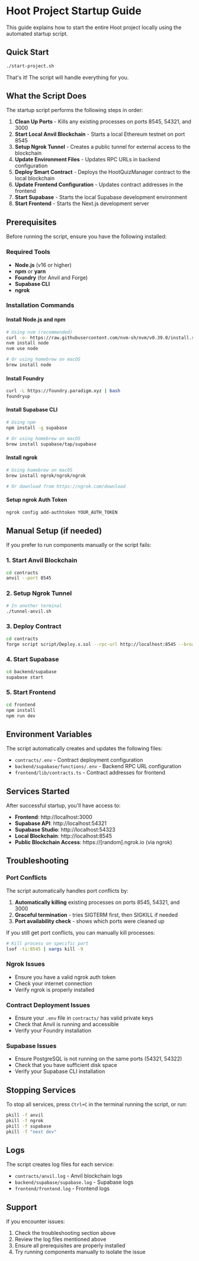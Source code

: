 # Hoot Project Startup Guide

This guide explains how to start the entire Hoot project locally using the automated startup script.

## Quick Start

```bash
./start-project.sh
```

That's it! The script will handle everything for you.

## What the Script Does

The startup script performs the following steps in order:

1. **Clean Up Ports** - Kills any existing processes on ports 8545, 54321, and 3000
2. **Start Local Anvil Blockchain** - Starts a local Ethereum testnet on port 8545
3. **Setup Ngrok Tunnel** - Creates a public tunnel for external access to the blockchain
4. **Update Environment Files** - Updates RPC URLs in backend configuration
5. **Deploy Smart Contract** - Deploys the HootQuizManager contract to the local blockchain
6. **Update Frontend Configuration** - Updates contract addresses in the frontend
7. **Start Supabase** - Starts the local Supabase development environment
8. **Start Frontend** - Starts the Next.js development server

## Prerequisites

Before running the script, ensure you have the following installed:

### Required Tools
- **Node.js** (v16 or higher)
- **npm** or **yarn**
- **Foundry** (for Anvil and Forge)
- **Supabase CLI**
- **ngrok**

### Installation Commands

#### Install Node.js and npm
```bash
# Using nvm (recommended)
curl -o- https://raw.githubusercontent.com/nvm-sh/nvm/v0.39.0/install.sh | bash
nvm install node
nvm use node

# Or using homebrew on macOS
brew install node
```

#### Install Foundry
```bash
curl -L https://foundry.paradigm.xyz | bash
foundryup
```

#### Install Supabase CLI
```bash
# Using npm
npm install -g supabase

# Or using homebrew on macOS
brew install supabase/tap/supabase
```

#### Install ngrok
```bash
# Using homebrew on macOS
brew install ngrok/ngrok/ngrok

# Or download from https://ngrok.com/download
```

#### Setup ngrok Auth Token
```bash
ngrok config add-authtoken YOUR_AUTH_TOKEN
```

## Manual Setup (if needed)

If you prefer to run components manually or the script fails:

### 1. Start Anvil Blockchain
```bash
cd contracts
anvil --port 8545
```

### 2. Setup Ngrok Tunnel
```bash
# In another terminal
./tunnel-anvil.sh
```

### 3. Deploy Contract
```bash
cd contracts
forge script script/Deploy.s.sol --rpc-url http://localhost:8545 --broadcast
```

### 4. Start Supabase
```bash
cd backend/supabase
supabase start
```

### 5. Start Frontend
```bash
cd frontend
npm install
npm run dev
```

## Environment Variables

The script automatically creates and updates the following files:

- `contracts/.env` - Contract deployment configuration
- `backend/supabase/functions/.env` - Backend RPC URL configuration
- `frontend/lib/contracts.ts` - Contract addresses for frontend

## Services Started

After successful startup, you'll have access to:

- **Frontend**: http://localhost:3000
- **Supabase API**: http://localhost:54321
- **Supabase Studio**: http://localhost:54323
- **Local Blockchain**: http://localhost:8545
- **Public Blockchain Access**: https://[random].ngrok.io (via ngrok)

## Troubleshooting

### Port Conflicts
The script automatically handles port conflicts by:
1. **Automatically killing** existing processes on ports 8545, 54321, and 3000
2. **Graceful termination** - tries SIGTERM first, then SIGKILL if needed
3. **Port availability check** - shows which ports were cleaned up

If you still get port conflicts, you can manually kill processes:
```bash
# Kill process on specific port
lsof -ti:8545 | xargs kill -9
```

### Ngrok Issues
- Ensure you have a valid ngrok auth token
- Check your internet connection
- Verify ngrok is properly installed

### Contract Deployment Issues
- Ensure your `.env` file in `contracts/` has valid private keys
- Check that Anvil is running and accessible
- Verify your Foundry installation

### Supabase Issues
- Ensure PostgreSQL is not running on the same ports (54321, 54322)
- Check that you have sufficient disk space
- Verify your Supabase CLI installation

## Stopping Services

To stop all services, press `Ctrl+C` in the terminal running the script, or run:

```bash
pkill -f anvil
pkill -f ngrok
pkill -f supabase
pkill -f "next dev"
```

## Logs

The script creates log files for each service:
- `contracts/anvil.log` - Anvil blockchain logs
- `backend/supabase/supabase.log` - Supabase logs
- `frontend/frontend.log` - Frontend logs

## Support

If you encounter issues:

1. Check the troubleshooting section above
2. Review the log files mentioned above
3. Ensure all prerequisites are properly installed
4. Try running components manually to isolate the issue
